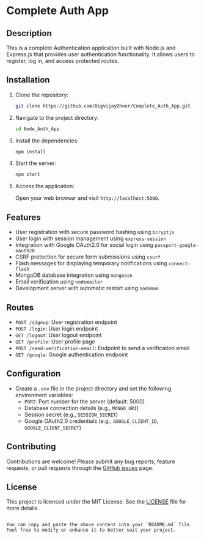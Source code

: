 # Complete Auth App

## Description

This is a complete Authentication application built with Node.js and Express.js that provides user authentication functionality. It allows users to register, log in, and access protected routes.

## Installation

1. Clone the repository:

   ```bash
   git clone https://github.com/DigvijayDheer/Complete_Auth_App.git
   ```

2. Navigate to the project directory:

   ```bash
   cd Node_Auth_App
   ```

3. Install the dependencies:

   ```bash
   npm install
   ```

4. Start the server:

   ```bash
   npm start
   ```

5. Access the application:

   Open your web browser and visit `http://localhost:5000`.

## Features

- User registration with secure password hashing using `bcryptjs`
- User login with session management using `express-session`
- Integration with Google OAuth2.0 for social login using `passport-google-oauth20`
- CSRF protection for secure form submissions using `csurf`
- Flash messages for displaying temporary notifications using `connect-flash`
- MongoDB database integration using `mongoose`
- Email verification using `nodemailer`
- Development server with automatic restart using `nodemon`

## Routes

- `POST /signup`: User registration endpoint
- `POST /login`: User login endpoint
- `GET /logout`: User logout endpoint
- `GET /profile`: User profile page
- `POST /send-verification-email`: Endpoint to send a verification email
- `GET /google`: Google authentication endpoint

## Configuration

- Create a `.env` file in the project directory and set the following environment variables:
  - `PORT`: Port number for the server (default: 5000)
  - Database connection details (e.g., `MONGO_URI`)
  - Session secret (e.g., `SESSION_SECRET`)
  - Google OAuth2.0 credentials (e.g., `GOOGLE_CLIENT_ID`, `GOOGLE_CLIENT_SECRET`)

## Contributing

Contributions are welcome! Please submit any bug reports, feature requests, or pull requests through the [GitHub issues](https://github.com/DigvijayDheer/Complete_Auth_App.git) page.

## License

This project is licensed under the MIT License. See the [LICENSE](LICENSE) file for more details.

```

You can copy and paste the above content into your `README.md` file. Feel free to modify or enhance it to better suit your project.
```
